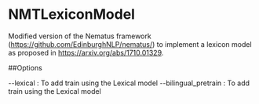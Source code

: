 # NMTLexiconModel

Modified version of the Nematus framework (https://github.com/EdinburghNLP/nematus/) to implement a lexicon model as proposed in https://arxiv.org/abs/1710.01329.

##Options

 --lexical  :  To add train using the Lexical model 
 --bilingual_pretrain  :  To add train using the Lexical model 
